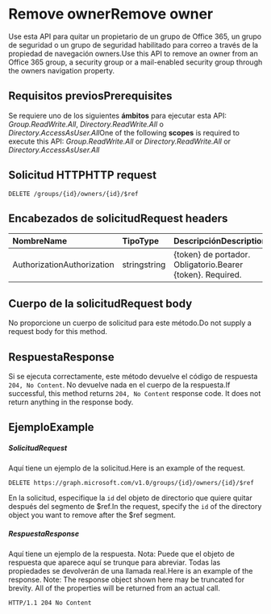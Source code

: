 # <a name="remove-owner"></a><span data-ttu-id="c1066-101">Remove owner</span><span class="sxs-lookup"><span data-stu-id="c1066-101">Remove owner</span></span>

<span data-ttu-id="c1066-102">Use esta API para quitar un propietario de un grupo de Office 365, un grupo de seguridad o un grupo de seguridad habilitado para correo a través de la propiedad de navegación owners.</span><span class="sxs-lookup"><span data-stu-id="c1066-102">Use this API to remove an owner from an Office 365 group, a security group or a mail-enabled security group through the owners navigation property.</span></span>

## <a name="prerequisites"></a><span data-ttu-id="c1066-103">Requisitos previos</span><span class="sxs-lookup"><span data-stu-id="c1066-103">Prerequisites</span></span>
<span data-ttu-id="c1066-104">Se requiere uno de los siguientes **ámbitos** para ejecutar esta API: *Group.ReadWrite.All*, *Directory.ReadWrite.All* o *Directory.AccessAsUser.All*</span><span class="sxs-lookup"><span data-stu-id="c1066-104">One of the following **scopes** is required to execute this API: *Group.ReadWrite.All* or *Directory.ReadWrite.All* or *Directory.AccessAsUser.All*</span></span>

## <a name="http-request"></a><span data-ttu-id="c1066-105">Solicitud HTTP</span><span class="sxs-lookup"><span data-stu-id="c1066-105">HTTP request</span></span>
<!-- { "blockType": "ignored" } -->
```http
DELETE /groups/{id}/owners/{id}/$ref
```
## <a name="request-headers"></a><span data-ttu-id="c1066-106">Encabezados de solicitud</span><span class="sxs-lookup"><span data-stu-id="c1066-106">Request headers</span></span>
| <span data-ttu-id="c1066-107">Nombre</span><span class="sxs-lookup"><span data-stu-id="c1066-107">Name</span></span>       | <span data-ttu-id="c1066-108">Tipo</span><span class="sxs-lookup"><span data-stu-id="c1066-108">Type</span></span> | <span data-ttu-id="c1066-109">Descripción</span><span class="sxs-lookup"><span data-stu-id="c1066-109">Description</span></span>|
|:---------------|:--------|:----------|
| <span data-ttu-id="c1066-110">Authorization</span><span class="sxs-lookup"><span data-stu-id="c1066-110">Authorization</span></span>  | <span data-ttu-id="c1066-111">string</span><span class="sxs-lookup"><span data-stu-id="c1066-111">string</span></span>  | <span data-ttu-id="c1066-p101">{token} de portador. Obligatorio.</span><span class="sxs-lookup"><span data-stu-id="c1066-p101">Bearer {token}. Required.</span></span> |

## <a name="request-body"></a><span data-ttu-id="c1066-114">Cuerpo de la solicitud</span><span class="sxs-lookup"><span data-stu-id="c1066-114">Request body</span></span>
<span data-ttu-id="c1066-115">No proporcione un cuerpo de solicitud para este método.</span><span class="sxs-lookup"><span data-stu-id="c1066-115">Do not supply a request body for this method.</span></span>

## <a name="response"></a><span data-ttu-id="c1066-116">Respuesta</span><span class="sxs-lookup"><span data-stu-id="c1066-116">Response</span></span>

<span data-ttu-id="c1066-p102">Si se ejecuta correctamente, este método devuelve el código de respuesta `204, No Content`. No devuelve nada en el cuerpo de la respuesta.</span><span class="sxs-lookup"><span data-stu-id="c1066-p102">If successful, this method returns `204, No Content` response code. It does not return anything in the response body.</span></span>

## <a name="example"></a><span data-ttu-id="c1066-119">Ejemplo</span><span class="sxs-lookup"><span data-stu-id="c1066-119">Example</span></span>
##### <a name="request"></a><span data-ttu-id="c1066-120">Solicitud</span><span class="sxs-lookup"><span data-stu-id="c1066-120">Request</span></span>
<span data-ttu-id="c1066-121">Aquí tiene un ejemplo de la solicitud.</span><span class="sxs-lookup"><span data-stu-id="c1066-121">Here is an example of the request.</span></span>
<!-- {
  "blockType": "request",
  "name": "create_directoryobject_from_group"
}-->
```http
DELETE https://graph.microsoft.com/v1.0/groups/{id}/owners/{id}/$ref
```
<span data-ttu-id="c1066-122">En la solicitud, especifique la `id` del objeto de directorio que quiere quitar después del segmento de $ref.</span><span class="sxs-lookup"><span data-stu-id="c1066-122">In the request, specify the `id` of the directory object you want to remove after the $ref segment.</span></span>

##### <a name="response"></a><span data-ttu-id="c1066-123">Respuesta</span><span class="sxs-lookup"><span data-stu-id="c1066-123">Response</span></span>
<span data-ttu-id="c1066-p103">Aquí tiene un ejemplo de la respuesta. Nota: Puede que el objeto de respuesta que aparece aquí se trunque para abreviar. Todas las propiedades se devolverán de una llamada real.</span><span class="sxs-lookup"><span data-stu-id="c1066-p103">Here is an example of the response. Note: The response object shown here may be truncated for brevity. All of the properties will be returned from an actual call.</span></span>
<!-- {
  "blockType": "response",
  "truncated": true,
  "@odata.type": "microsoft.graph.directoryObject"
} -->
```http
HTTP/1.1 204 No Content
```

<!-- uuid: 8fcb5dbc-d5aa-4681-8e31-b001d5168d79
2015-10-25 14:57:30 UTC -->
<!-- {
  "type": "#page.annotation",
  "description": "Create member",
  "keywords": "",
  "section": "documentation",
  "tocPath": ""
}-->
